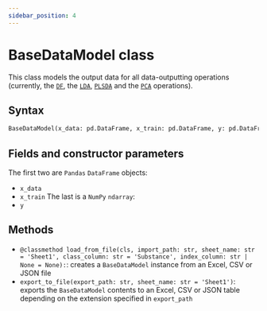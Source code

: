 ```yaml
---
sidebar_position: 4
---
```


# BaseDataModel class

This class models the output data for all data-outputting operations (currently, the [`DF`](../df/df-class.md), the [`LDA`](../lda/lda.md), [`PLSDA`](../plsda/plsda.md) and the [`PCA`](../pca/pca.md) operations).

## Syntax

```python
BaseDataModel(x_data: pd.DataFrame, x_train: pd.DataFrame, y: pd.DataFrame)
```

## Fields and constructor parameters

The first two are `Pandas` `DataFrame` objects:
- `x_data`
- `x_train`
The last is a `NumPy` `ndarray`:
- `y`

## Methods

- `@classmethod load_from_file(cls, import_path: str, sheet_name: str = 'Sheet1', class_column: str = 'Substance', index_column: str | None = None):`: creates a `BaseDataModel` instance from an Excel, CSV or JSON file
- `export_to_file(export_path: str, sheet_name: str = 'Sheet1')`: exports the `BaseDataModel` contents to an Excel, CSV or JSON table depending on the extension specified in `export_path`

